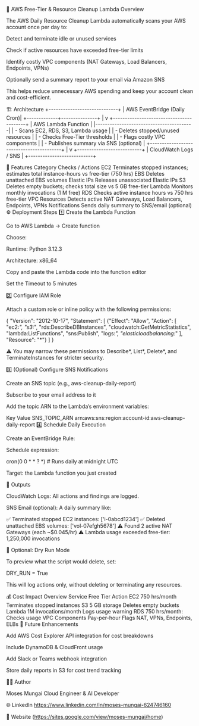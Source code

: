 🧠 AWS Free-Tier & Resource Cleanup Lambda
Overview

The AWS Daily Resource Cleanup Lambda automatically scans your AWS account once per day to:

Detect and terminate idle or unused services

Check if active resources have exceeded free-tier limits

Identify costly VPC components (NAT Gateways, Load Balancers, Endpoints, VPNs)

Optionally send a summary report to your email via Amazon SNS

This helps reduce unnecessary AWS spending and keep your account clean and cost-efficient.

🏗️ Architecture
+-----------------------------+
| AWS EventBridge (Daily Cron)|
+-------------+---------------+
              |
              v
+-----------------------------------------+
| AWS Lambda Function                    |
|-----------------------------------------|
| - Scans EC2, RDS, S3, Lambda usage      |
| - Deletes stopped/unused resources      |
| - Checks Free-Tier thresholds           |
| - Flags costly VPC components           |
| - Publishes summary via SNS (optional)  |
+-----------------------------------------+
              |
              v
+---------------------------+
| CloudWatch Logs / SNS     |
+---------------------------+

🧰 Features
Category	Checks / Actions
EC2	Terminates stopped instances; estimates total instance-hours vs free-tier (750 hrs)
EBS	Deletes unattached EBS volumes
Elastic IPs	Releases unassociated Elastic IPs
S3	Deletes empty buckets; checks total size vs 5 GB free-tier
Lambda	Monitors monthly invocations (1 M free)
RDS	Checks active instance hours vs 750 hrs free-tier
VPC Resources	Detects active NAT Gateways, Load Balancers, Endpoints, VPNs
Notifications	Sends daily summary to SNS/email (optional)
⚙️ Deployment Steps
1️⃣ Create the Lambda Function

Go to AWS Lambda → Create function

Choose:

Runtime: Python 3.12.3

Architecture: x86_64

Copy and paste the Lambda code
 into the function editor

Set the Timeout to 5 minutes

2️⃣ Configure IAM Role

Attach a custom role or inline policy with the following permissions:

{
  "Version": "2012-10-17",
  "Statement": [
    {"Effect": "Allow", "Action": [
      "ec2:*",
      "s3:*",
      "rds:DescribeDBInstances",
      "cloudwatch:GetMetricStatistics",
      "lambda:ListFunctions",
      "sns:Publish",
      "logs:*",
      "elasticloadbalancing:*"
    ], "Resource": "*"}
  ]
}


⚠️ You may narrow these permissions to Describe*, List*, Delete*, and TerminateInstances for stricter security.

3️⃣ (Optional) Configure SNS Notifications

Create an SNS topic (e.g., aws-cleanup-daily-report)

Subscribe to your email address to it

Add the topic ARN to the Lambda’s environment variables:

Key	Value
SNS_TOPIC_ARN	arn:aws:sns:region:account-id:aws-cleanup-daily-report
4️⃣ Schedule Daily Execution

Create an EventBridge Rule:

Schedule expression:

cron(0 0 * * ? *)   # Runs daily at midnight UTC


Target: the Lambda function you just created

🧾 Outputs

CloudWatch Logs: All actions and findings are logged.

SNS Email (optional): A daily summary like:

✅ Terminated stopped EC2 instances: ['i-0abcd1234']
✅ Deleted unattached EBS volumes: ['vol-07efgh5678']
⚠️ Found 2 active NAT Gateways (each ~$0.045/hr)
⚠️ Lambda usage exceeded free-tier: 1,250,000 invocations

🧩 Optional: Dry Run Mode

To preview what the script would delete, set:

DRY_RUN = True


This will log actions only, without deleting or terminating any resources.

💰 Cost Impact Overview
Service	Free Tier	Action
EC2	750 hrs/month	Terminates stopped instances
S3	5 GB storage	Deletes empty buckets
Lambda	1M invocations/month	Logs usage warning
RDS	750 hrs/month: Checks usage
VPC Components	Pay-per-hour	Flags NAT, VPNs, Endpoints, ELBs
🧠 Future Enhancements

 Add AWS Cost Explorer API integration for cost breakdowns

 Include DynamoDB & CloudFront usage

 Add Slack or Teams webhook integration

 Store daily reports in S3 for cost trend tracking

🧑‍💻 Author

Moses Mungai
Cloud Engineer & AI Developer

🌐 LinkedIn https://www.linkedin.com/in/moses-mungai-624746160

💼 Website (https://sites.google.com/view/moses-mungai/home)
